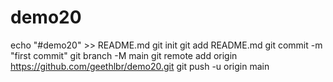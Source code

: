 # demo20
echo "#demo20" >> README.md
git init 
git add README.md
git commit -m "first commit"
git branch -M main
git remote add origin https://github.com/geethlbr/demo20.git
git push -u origin main
